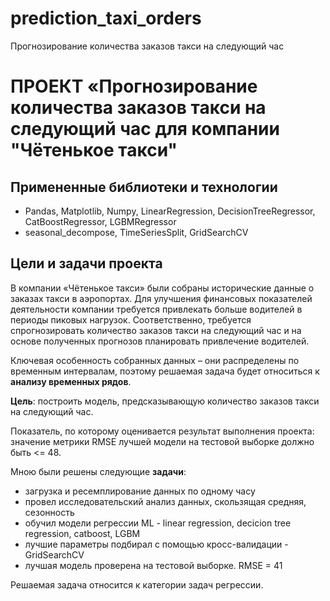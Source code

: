# prediction_taxi_orders

Прогнозирование количества заказов такси на следующий час

# ПРОЕКТ «Прогнозирование количества заказов такси на следующий час для компании "Чётенькое такси"

## Примененные библиотеки и технологии
- Pandas, Matplotlib, Numpy, LinearRegression, DecisionTreeRegressor, CatBoostRegressor, LGBMRegressor
- seasonal_decompose, TimeSeriesSplit, GridSearchCV

## Цели и задачи проекта
В компании «Чётенькое такси» были собраны исторические данные о заказах такси в аэропортах. Для улучшения финансовых показателей деятельности компании требуется привлекать больше водителей в периоды пиковых нагрузок. Соответственно, требуется спрогнозировать количество заказов такси на следующий час и на основе полученных прогнозов планировать привлечение водителей.

Ключевая особенность собранных данных – они распределены по временным интервалам, поэтому решаемая задача будет относиться к **анализу временных рядов**.

**Цель**: построить модель, предсказывающую количество заказов такси на следующий час.

Показатель, по которому оценивается результат выполнения проекта: значение метрики RMSE лучшей модели на тестовой выборке должно быть <= 48.

Мною были решены следующие **задачи**:

- загрузка и ресемплирование данных по одному часу
- провел исследовательский анализ данных, скользящая средняя, сезонность
- обучил модели регрессии ML - linear regression, decicion tree regression, catboost, LGBM
- лучшие параметры подбирал с помощью кросс-валидации - GridSearchCV
- лучшая модель проверена на тестовой выборке. RMSE = 41
  
Решаемая задача относится к категории задач регрессии.
